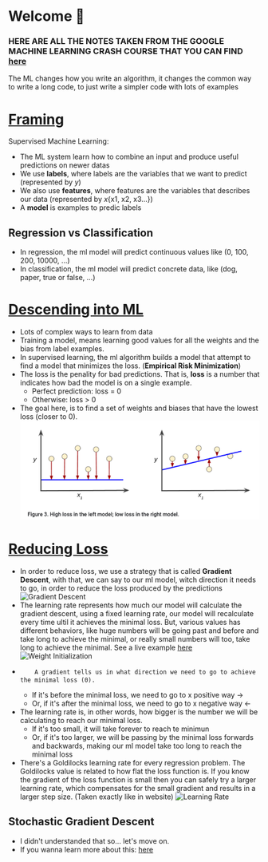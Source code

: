 # Welcome 👋

### HERE ARE ALL THE NOTES TAKEN FROM THE GOOGLE MACHINE LEARNING CRASH COURSE THAT YOU CAN FIND [here](https://developers.google.com/machine-learning/crash-course)

The ML changes how you write an algorithm, it changes the common way to write a long code, to just write a simpler code with lots of examples

# [Framing](https://developers.google.com/machine-learning/crash-course/framing/ml-terminology)

Supervised Machine Learning:

-   The ML system learn how to combine an input and produce useful predictions on newer datas
-   We use **labels**, where labels are the variables that we want to predict (represented by _y_)
-   We also use **features**, where features are the variables that describes our data (represented by _x_{x1, x2, x3...})
-   A **model** is examples to predic labels

## Regression vs Classification

-   In regression, the ml model will predict continuous values like (0, 100, 200, 10000, ...)
-   In classification, the ml model will predict concrete data, like (dog, paper, true or false, ...)

# [Descending into ML](https://developers.google.com/machine-learning/crash-course/descending-into-ml/linear-regression)

-   Lots of complex ways to learn from data
-   Training a model, means learning good values for all the weights and the bias from label examples.
-   In supervised learning, the ml algorithm builds a model that attempt to find a model that minimizes the loss. (**Empirical Risk Minimization**)
-   The loss is the penality for bad predictions. That is, **loss** is a number that indicates how bad the model is on a single example.
    -   Perfect prediction: loss = 0
    -   Otherwise: loss > 0
-   The goal here, is to find a set of weights and biases that have the lowest loss (closer to 0).
    ![Loss Graph](./README-imgs/LossGraph.png "Loss Graph")

# [Reducing Loss](https://developers.google.com/machine-learning/crash-course/reducing-loss/an-iterative-approach)

-   In order to reduce loss, we use a strategy that is called **Gradient Descent**, with that, we can say to our ml model, witch direction it needs to go, in order to reduce the loss produced by the predictions
    ![Gradient Descent](./README-imgs/GradientDescentExample.png, "Gradient Descent Example")
-   The learning rate represents how much our model will calculate the gradient descent, using a fixed learning rate, our model will recalculate every time ultil it achieves the minimal loss. But, various values has different behaviors, like huge numbers will be going past and before and take long to achieve the minimal, or really small numbers will too, take long to achieve the minimal. See a live example [here](https://developers.google.com/machine-learning/crash-course/fitter/graph)
    ![Weight Initialization](./README-imgs/WeightInitialization.png, "Weight Initialization")
-         A gradient tells us in what direction we need to go to achieve the minimal loss (0).
    -   If it's before the minimal loss, we need to go to x positive way ->
    -   Or, if it's after the minimal loss, we need to go to x negative way <-
-   The learning rate is, in other words, how bigger is the number we will be calculating to reach our minimal loss.
    -   If it's too small, it will take forever to reach te minimun
    -   Or, if it's too larger, we will be passing by the minimal loss forwards and backwards, making our ml model take too long to reach the minimal loss
-   There's a Goldilocks learning rate for every regression problem. The Goldilocks value is related to how flat the loss function is. If you know the gradient of the loss function is small then you can safely try a larger learning rate, which compensates for the small gradient and results in a larger step size. (Taken exactly like in website)
    ![Learning Rate](./README-imgs/LearningRate.png, "Learning Rate Problems")

## Stochastic Gradient Descent

-   I didn't understanded that so... let's move on.
-   If you wanna learn more about this: [here](https://developers.google.com/machine-learning/crash-course/reducing-loss/stochastic-gradient-descent)
